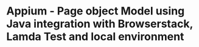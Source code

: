 # Appium - Page object Model using Java integration with Browserstack, Lamda Test and local environment
